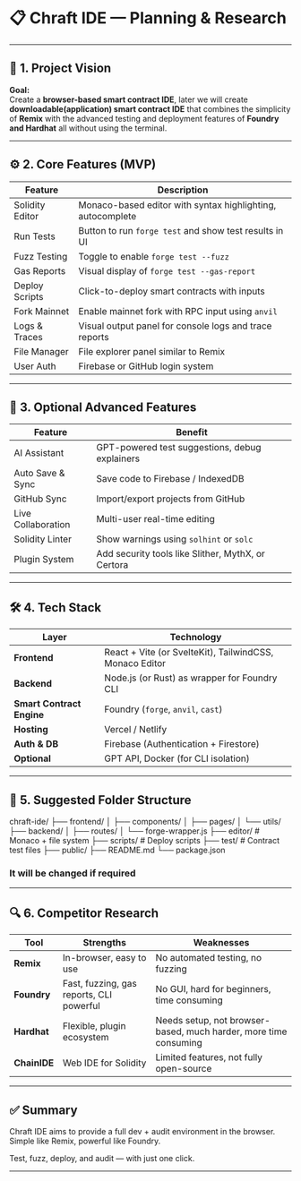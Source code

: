 # 📋 Chraft IDE — Planning & Research

---

## 🔰 1. Project Vision

**Goal:**  
Create a **browser-based smart contract IDE**, later we will create **downloadable(application) smart contract IDE** that combines the simplicity of **Remix** with the advanced testing and deployment features of **Foundry and Hardhat** all without using the terminal.

---

## ⚙️ 2. Core Features (MVP)

| Feature         | Description                                                  |
|----------------|--------------------------------------------------------------|
| Solidity Editor | Monaco-based editor with syntax highlighting, autocomplete  |
| Run Tests       | Button to run `forge test` and show test results in UI       |
| Fuzz Testing    | Toggle to enable `forge test --fuzz`                         |
| Gas Reports     | Visual display of `forge test --gas-report`                 |
| Deploy Scripts  | Click-to-deploy smart contracts with inputs                 |
| Fork Mainnet    | Enable mainnet fork with RPC input using `anvil`            |
| Logs & Traces   | Visual output panel for console logs and trace reports      |
| File Manager    | File explorer panel similar to Remix                         |
| User Auth       | Firebase or GitHub login system                              |

---

## 🧪 3. Optional Advanced Features

| Feature          | Benefit                                                     |
|------------------|-------------------------------------------------------------|
| AI Assistant      | GPT-powered test suggestions, debug explainers             |
| Auto Save & Sync  | Save code to Firebase / IndexedDB                          |
| GitHub Sync       | Import/export projects from GitHub                         |
| Live Collaboration| Multi-user real-time editing                               |
| Solidity Linter   | Show warnings using `solhint` or `solc`                    |
| Plugin System     | Add security tools like Slither, MythX, or Certora         |

---

## 🛠️ 4. Tech Stack

| Layer            | Technology                                                  |
|------------------|-------------------------------------------------------------|
| **Frontend**     | React + Vite (or SvelteKit), TailwindCSS, Monaco Editor     |
| **Backend**      | Node.js (or Rust) as wrapper for Foundry CLI                |
| **Smart Contract Engine** | Foundry (`forge`, `anvil`, `cast`)                  |
| **Hosting**      | Vercel / Netlify                                            |
| **Auth & DB**    | Firebase (Authentication + Firestore)                       |
| **Optional**     | GPT API, Docker (for CLI isolation)                         |

---

## 📁 5. Suggested Folder Structure

chraft-ide/
├── frontend/
│ ├── components/
│ ├── pages/
│ └── utils/
├── backend/
│ ├── routes/
│ └── forge-wrapper.js
├── editor/ # Monaco + file system
├── scripts/ # Deploy scripts
├── test/ # Contract test files
├── public/
├── README.md
└── package.json

### It will be changed if required


---

## 🔍 6. Competitor Research

| Tool        | Strengths                                 | Weaknesses                                                      |
|-------------|-------------------------------------------|-----------------------------------------------------------------|
| **Remix**   | In-browser, easy to use                   | No automated testing, no fuzzing                                |
| **Foundry** | Fast, fuzzing, gas reports, CLI powerful  | No GUI, hard for beginners, time consuming                      |
| **Hardhat** | Flexible, plugin ecosystem                | Needs setup, not browser-based, much harder, more time consuming|
| **ChainIDE**| Web IDE for Solidity                      | Limited features, not fully open-source                         |

---

## ✅ Summary

Chraft IDE aims to provide a full dev + audit environment in the browser.  
Simple like Remix, powerful like Foundry.

Test, fuzz, deploy, and audit — with just one click.

---
